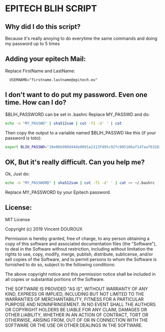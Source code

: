 # EPITECH BLIH SCRIPT

## Why did I do this script?

Because it's really anoying to do everytime the same commands and doing my password up to 5 times

## Adding your epitech Mail:

Replace FirstName and LastName:
```
  USERNAME="firstname.lastname@epitech.eu"
```

## I don't want to do put my password. Even one time. How can I do?

$BLIH_PASSWORD can be set in .bashrc
Replace MY_PASSWD and do: 
```bash
echo -n "MY_PASSWD" | sha512sum | cut -f1 -d' ' | cat
```
Then copy the output to a variable named $BLIH_PASSWD like this (if your password is toto):
```bash
export BLIH_PASSWD="10e06b990d44de0091a2113fd95c92fc905166af147aa7632639c41aa7f26b1620c47443813c605b924c05591c161ecc35944fc69c4433a49d10fc6b04a33611"`
```

## OK, But it's really difficult. Can you help me?

Ok, Just do:
```bash
echo -n "MY_PASSWORD" | sha512sum | cut -f1 -d' ' | cat >> ~/.bashrc
```
Replace MY_PASSWORD by your Epitech password.

## License:

MIT License

Copyright (c) 2019 Vincent DOUROUX

Permission is hereby granted, free of charge, to any person obtaining a copy
of this software and associated documentation files (the "Software"), to deal
in the Software without restriction, including without limitation the rights
to use, copy, modify, merge, publish, distribute, sublicense, and/or sell
copies of the Software, and to permit persons to whom the Software is
furnished to do so, subject to the following conditions:

The above copyright notice and this permission notice shall be included in all
copies or substantial portions of the Software.

THE SOFTWARE IS PROVIDED "AS IS", WITHOUT WARRANTY OF ANY KIND, EXPRESS OR
IMPLIED, INCLUDING BUT NOT LIMITED TO THE WARRANTIES OF MERCHANTABILITY,
FITNESS FOR A PARTICULAR PURPOSE AND NONINFRINGEMENT. IN NO EVENT SHALL THE
AUTHORS OR COPYRIGHT HOLDERS BE LIABLE FOR ANY CLAIM, DAMAGES OR OTHER
LIABILITY, WHETHER IN AN ACTION OF CONTRACT, TORT OR OTHERWISE, ARISING FROM,
OUT OF OR IN CONNECTION WITH THE SOFTWARE OR THE USE OR OTHER DEALINGS IN THE
SOFTWARE.
